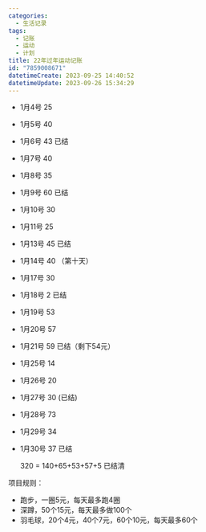 ```yaml
---
categories:
  - 生活记录
tags:
  - 记账
  - 运动
  - 计划
title: 22年过年运动记账
id: "7859008671"
datetimeCreate: 2023-09-25 14:40:52
datetimeUpdate: 2023-09-26 15:34:29
---
```


- 1月4号 25

- 1月5号 40

- 1月6号 43 已结

- 1月7号 40

- 1月8号 35

- 1月9号 60 已结

- 1月10号 30

- 1月11号 25

- 1月13号 45 已结

- 1月14号 40 （第十天）

- 1月17号 30

- 1月18号 2 已结

- 1月19号 53

- 1月20号 57

- 1月21号 59 已结（剩下54元）

- 1月25号 14 

- 1月26号 20

- 1月27号 30 (已结)

- 1月28号 73 
- 1月29号 34
- 1月30号 37 已结

  320 = 140+65+53+57+5 已结清

项目规则：

- 跑步，一圈5元，每天最多跑4圈
- 深蹲，50个15元，每天最多做100个
- 羽毛球，20个4元，40个7元，60个10元，每天最多60个
